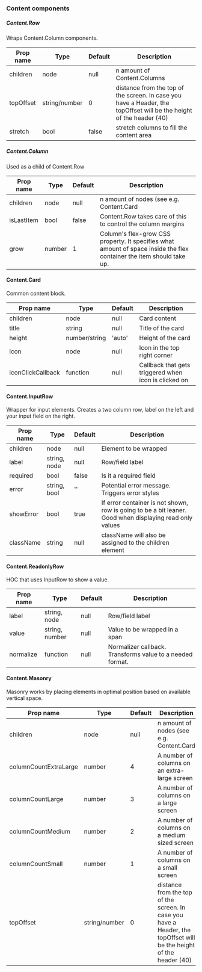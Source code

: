 ### Content components

##### Content.Row
Wraps Content.Column components.

| Prop name                | Type             | Default    | Description                               |
| ------------------------ | ---------------- | ---------- | ------------------------------------------|
| children                 | node             | null       | n amount of Content.Columns               |
| topOffset                | string/number    | 0          | distance from the top of the screen. In case you have a Header, the topOffset will be the height of the header (40) |
| stretch                  | bool             | false      | stretch columns to fill the content area  |

##### Content.Column
Used as a child of Content.Row

| Prop name                | Type             | Default    | Description                               |
| ------------------------ | ---------------- | ---------- | ------------------------------------------|
| children                 | node             | null       | n amount of nodes (see e.g. Content.Card  |
| isLastItem               | bool             | false      | Content.Row takes care of this to control the column margins |
| grow                     | number           | 1          | Column's flex-grow CSS property. It specifies what amount of space inside the flex container the item should take up. |           

#### Content.Card
Common content block.

| Prop name                | Type             | Default    | Description                               |
| ------------------------ | ---------------- | ---------- | ------------------------------------------|
| children                 | node             | null       | Card content                              |
| title                    | string           | null       | Title of the card                         |
| height                   | number/string    | 'auto'     | Height of the card                        |
| icon                     | node             | null       | Icon in the top right corner              |
| iconClickCallback        | function         | null       | Callback that gets triggered when icon is clicked on |
#### Content.InputRow
Wrapper for input elements. Creates a two column row, label on the left and your input field
on the right.

| Prop name                | Type             | Default    | Description                               |
| ------------------------ | ---------------- | ---------- | ------------------------------------------|
| children                 | node             | null       | Element to be wrapped                     |
| label                    | string, node     | null       | Row/field label                           |
| required                 | bool             | false      | Is it a required field                    |
| error                    | string, bool     | ''         | Potential error message. Triggers error styles |
| showError                | bool             | true       | If error container is not shown, row is going to be a bit leaner. Good when displaying read only values |
| className                | string           | null       | className will also be assigned to the children element |

#### Content.ReadonlyRow
HOC that uses InputRow to show a value.

| Prop name                | Type             | Default    | Description                               |
| ------------------------ | ---------------- | ---------- | ------------------------------------------|
| label                    | string, node     | null       | Row/field label                           |
| value                    | string, number   | null       | Value to be wrapped in a span             |
| normalize                | function         | null       | Normalizer callback. Transforms value to a needed format. |
#### Content.Masonry
Masonry works by placing elements in optimal position based on available vertical space.

| Prop name                | Type             | Default    | Description                               |
| ------------------------ | ---------------- | ---------- | ------------------------------------------|
| children                 | node             | null       | n amount of nodes (see e.g. Content.Card  |
| columnCountExtraLarge    | number           | 4          | A number of columns on an extra-large screen |
| columnCountLarge         | number           | 3          | A number of columns on a large screen |
| columnCountMedium        | number           | 2          | A number of columns on a medium sized screen |
| columnCountSmall         | number           | 1          | A number of columns on a small screen |
| topOffset                | string/number    | 0          | distance from the top of the screen. In case you have a Header, the topOffset will be the height of the header (40) |
